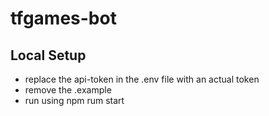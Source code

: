 # tfgames-bot


## Local Setup
- replace the api-token in the .env file with an actual token
- remove the .example
- run using npm rum start